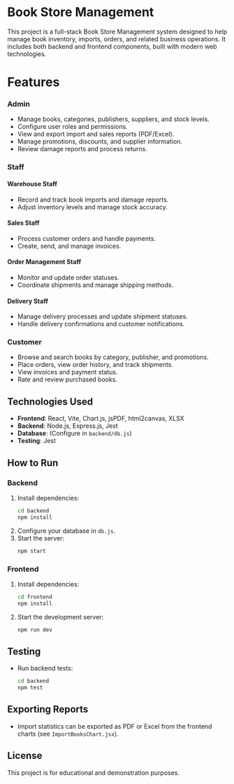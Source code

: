 # Book Store Management

This project is a full-stack Book Store Management system designed to help manage book inventory, imports, orders, and related business operations. It includes both backend and frontend components, built with modern web technologies.

# Features

### Admin
- Manage books, categories, publishers, suppliers, and stock levels.
- Configure user roles and permissions.
- View and export import and sales reports (PDF/Excel).
- Manage promotions, discounts, and supplier information.
- Review damage reports and process returns.

### Staff

#### Warehouse Staff
- Record and track book imports and damage reports.
- Adjust inventory levels and manage stock accuracy.

#### Sales Staff
- Process customer orders and handle payments.
- Create, send, and manage invoices.

#### Order Management Staff
- Monitor and update order statuses.
- Coordinate shipments and manage shipping methods.

#### Delivery Staff
- Manage delivery processes and update shipment statuses.
- Handle delivery confirmations and customer notifications.

### Customer
- Browse and search books by category, publisher, and promotions.
- Place orders, view order history, and track shipments.
- View invoices and payment status.
- Rate and review purchased books.

## Technologies Used

- **Frontend**: React, Vite, Chart.js, jsPDF, html2canvas, XLSX
- **Backend**: Node.js, Express.js, Jest
- **Database**: (Configure in `backend/db.js`)
- **Testing**: Jest


## How to Run

### Backend
1. Install dependencies:
   ```bash
   cd backend
   npm install
   ```
2. Configure your database in `db.js`.
3. Start the server:
   ```bash
   npm start
   ```

### Frontend
1. Install dependencies:
   ```bash
   cd frontend
   npm install
   ```
2. Start the development server:
   ```bash
   npm run dev
   ```

## Testing
- Run backend tests:
  ```bash
  cd backend
  npm test
  ```

## Exporting Reports
- Import statistics can be exported as PDF or Excel from the frontend charts (see `ImportBooksChart.jsx`).

## License
This project is for educational and demonstration purposes.
